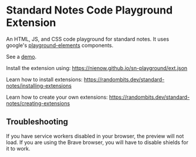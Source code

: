 # Standard Notes Code Playground Extension

An HTML, JS, and CSS code playground for standard notes. It uses
google's [playground-elements](https://github.com/google/playground-elements) components.

See a [demo](https://nienow.github.io/sn-playground/demo.html).

Install the extension using: https://nienow.github.io/sn-playground/ext.json

Learn how to install extensions: https://randombits.dev/standard-notes/installing-extensions

Learn how to create your own extensions: https://randombits.dev/standard-notes/creating-extensions

## Troubleshooting

If you have service workers disabled in your browser, the preview will not load. If you are using the Brave browser, you will have to disable shields for it to work.
